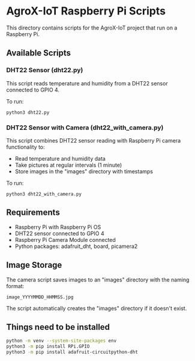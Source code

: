 # AgroX-IoT Raspberry Pi Scripts

This directory contains scripts for the AgroX-IoT project that run on a Raspberry Pi.

## Available Scripts

### DHT22 Sensor (dht22.py)
This script reads temperature and humidity from a DHT22 sensor connected to GPIO 4.

To run:
```
python3 dht22.py
```

### DHT22 Sensor with Camera (dht22_with_camera.py)
This script combines DHT22 sensor reading with Raspberry Pi camera functionality to:
- Read temperature and humidity data
- Take pictures at regular intervals (1 minute)
- Store images in the "images" directory with timestamps

To run:
```
python3 dht22_with_camera.py
```

## Requirements
- Raspberry Pi with Raspberry Pi OS
- DHT22 sensor connected to GPIO 4
- Raspberry Pi Camera Module connected
- Python packages: adafruit_dht, board, picamera2

## Image Storage
The camera script saves images to an "images" directory with the naming format:
```
image_YYYYMMDD_HHMMSS.jpg
```

The script automatically creates the "images" directory if it doesn't exist. 

## Things need to be installed

```bash
python -m venv --system-site-packages env
python3 -m pip install RPi.GPIO
python3 -m pip install adafruit-circuitpython-dht
```